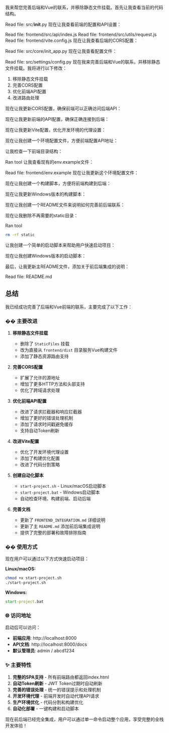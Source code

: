 我来帮您完善后端和Vue的联系，并移除静态文件挂载。首先让我查看当前的代码结构。

Read file: src/__init__.py
现在让我查看前端的配置和API设置：

Read file: frontend/src/api/index.js
Read file: frontend/src/utils/request.js
Read file: frontend/vite.config.js
现在让我查看后端的CORS配置：

Read file: src/core/init_app.py
现在让我查看配置文件：

Read file: src/settings/config.py
现在我来完善后端和Vue的联系，并移除静态文件挂载。我将进行以下修改：

1. 移除静态文件挂载
2. 完善CORS配置
3. 优化前端API配置
4. 改进路由处理

现在让我更新CORS配置，确保前端可以正确访问后端API：

现在让我更新前端的API配置，确保正确连接到后端：

现在让我更新Vite配置，优化开发环境的代理设置：

现在让我创建一个环境配置文件，方便前端配置API地址：

让我检查一下前端目录结构：

Ran tool
让我查看现有的env.example文件：

Read file: frontend/env.example
现在让我更新这个环境配置文件：

现在让我创建一个构建脚本，方便将前端构建到后端：

现在让我更新Windows版本的构建脚本：

现在让我创建一个README文件来说明如何完善前后端联系：

现在让我删除不再需要的static目录：

Ran tool
```bash
rm -rf static
```
让我创建一个简单的启动脚本来帮助用户快速启动项目：

现在让我创建Windows版本的启动脚本：

最后，让我更新主README文件，添加关于前后端集成的说明：

Read file: README.md
## 总结

我已经成功完善了后端和Vue前端的联系，主要完成了以下工作：

### �� 主要改进

1. **移除静态文件挂载**
   - 删除了 `StaticFiles` 挂载
   - 改为直接从 `frontend/dist` 目录服务Vue构建文件
   - 添加了静态资源路由支持

2. **完善CORS配置**
   - 扩展了允许的源地址
   - 增加了更多HTTP方法和头部支持
   - 优化了跨域请求处理

3. **优化前端API配置**
   - 改进了请求拦截器和响应拦截器
   - 增加了更好的错误处理机制
   - 添加了请求时间戳避免缓存
   - 支持自动Token刷新

4. **改进Vite配置**
   - 优化了开发环境代理设置
   - 添加了构建优化配置
   - 改进了代码分割策略

5. **创建自动化脚本**
   - `start-project.sh` - Linux/macOS启动脚本
   - `start-project.bat` - Windows启动脚本
   - 自动检查环境、构建前端、启动后端

6. **完善文档**
   - 更新了 `FRONTEND_INTEGRATION.md` 详细说明
   - 更新了主 `README.md` 添加前后端集成说明
   - 提供了完整的部署和故障排除指南

### �� 使用方式

现在用户可以通过以下方式快速启动项目：

**Linux/macOS:**
```bash
chmod +x start-project.sh
./start-project.sh
```

**Windows:**
```cmd
start-project.bat
```

### 🌐 访问地址

启动后可以访问：
- **前端应用**: http://localhost:8000
- **API文档**: http://localhost:8000/docs
- **默认管理员**: admin / abcd1234

### ✨ 主要特性

1. **完整的SPA支持** - 所有前端路由都返回index.html
2. **自动Token刷新** - JWT Token过期时自动刷新
3. **完善的错误处理** - 统一的错误提示和处理机制
4. **开发环境代理** - 前端开发时自动代理API请求
5. **生产环境优化** - 代码分割和构建优化
6. **自动化部署** - 一键构建和启动脚本

现在前后端已经完全集成，用户可以通过单一命令启动整个应用，享受完整的全栈开发体验！